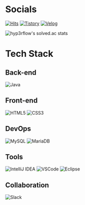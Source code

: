 # Socials
[![Hits](https://hits.seeyoufarm.com/api/count/incr/badge.svg?url=https%3A%2F%2Fgithub.com%2FMi1esian&count_bg=%23FFEB18&title_bg=%23FBD11D&icon=&icon_color=%23E7E7E7&title=hits&edge_flat=false)](https://hits.seeyoufarm.com) [![Tistory](https://img.shields.io/badge/Tistory-EC4815?style=flat&logo=Tistory&logoColor=white)](https://wsh6922.tistory.com/) [![Velog](https://img.shields.io/badge/Velog-20C997?style=flat&logo=Velog&logoColor=white)](https://velog.io/@milesian/posts)

![hyp3rflow's solved.ac stats](https://github-readme-solvedac.hyp3rflow.vercel.app/api/?handle=wsh6922)

# Tech Stack 
## Back-end
![Java](https://img.shields.io/badge/Java-007396?style=flat&logo=Java&logoColor=white)

## Front-end
![HTML5](https://img.shields.io/badge/HTML5-E34F26?style=flat&logo=html5&logoColor=white) ![CSS3](https://img.shields.io/badge/CSS3-1572B6?style=flat&logo=css3&logoColor=white)

## DevOps
![MySQL](https://img.shields.io/badge/MySQL-4479A1?logo=MySQL&logoColor=white) ![MariaDB](https://img.shields.io/badge/MariaDB-003545?logo=mariadb&logoColor=white)

## Tools
![IntelliJ IDEA](https://img.shields.io/badge/IntelliJIDEA-000000?logo=intellijidea&logoColor=white) ![VSCode](https://img.shields.io/badge/VSCode-007ACC?logo=visualstudiocode&logoColor=white) ![Eclipse](https://img.shields.io/badge/Eclipse-2C2255?logo=Eclipse&logoColor=white)

## Collaboration
![Slack](https://img.shields.io/badge/Slack-4A154B?logo=slack&logoColor=white)

<!-- <img src=""> -->

<!--
### Hi there 👋
**Mi1esian/Mi1esian** is a ✨ _special_ ✨ repository because its `README.md` (this file) appears on your GitHub profile.

Here are some ideas to get you started:

- 🔭 I’m currently working on ...
- 🌱 I’m currently learning ...
- 👯 I’m looking to collaborate on ...
- 🤔 I’m looking for help with ...
- 💬 Ask me about ...
- 📫 How to reach me: ...
- 😄 Pronouns: ...
- ⚡ Fun fact: ...
-->
